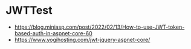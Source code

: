 # JWTTest

* https://blog.miniasp.com/post/2022/02/13/How-to-use-JWT-token-based-auth-in-aspnet-core-60
* https://www.yogihosting.com/jwt-jquery-aspnet-core/
